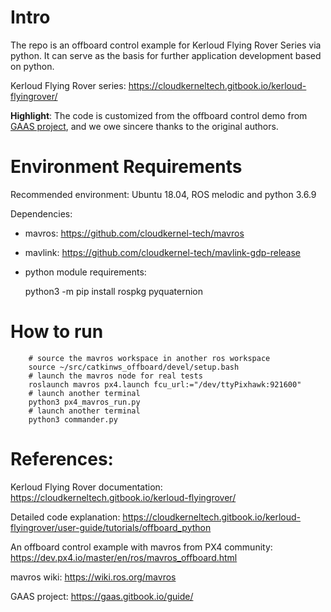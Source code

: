 # Intro

The repo is an offboard control example for Kerloud Flying Rover Series via python.
It can serve as the basis for further application development based on python.

Kerloud Flying Rover series: <https://cloudkerneltech.gitbook.io/kerloud-flyingrover/>

**Highlight**: The code is customized from the offboard control demo from [GAAS project](https://gaas.gitbook.io/guide/software-realization-build-your-own-autonomous-drone/build-your-own-autonomous-drone-e01-offboard-control-and-gazebo-simulation>),
and we owe sincere thanks to the original authors.

# Environment Requirements

Recommended environment: Ubuntu 18.04, ROS melodic and python 3.6.9

Dependencies: 
* mavros: <https://github.com/cloudkernel-tech/mavros>
* mavlink: <https://github.com/cloudkernel-tech/mavlink-gdp-release>
* python module requirements:

    python3 -m pip install rospkg pyquaternion

# How to run 

        # source the mavros workspace in another ros workspace
        source ~/src/catkinws_offboard/devel/setup.bash
        # launch the mavros node for real tests
        roslaunch mavros px4.launch fcu_url:="/dev/ttyPixhawk:921600"
        # launch another terminal
        python3 px4_mavros_run.py
        # launch another terminal
        python3 commander.py

# References:

Kerloud Flying Rover documentation: <https://cloudkerneltech.gitbook.io/kerloud-flyingrover/>

Detailed code explanation: <https://cloudkerneltech.gitbook.io/kerloud-flyingrover/user-guide/tutorials/offboard_python>

An offboard control example with mavros from PX4 community: <https://dev.px4.io/master/en/ros/mavros_offboard.html>

mavros wiki: <https://wiki.ros.org/mavros>

GAAS project: <https://gaas.gitbook.io/guide/>

